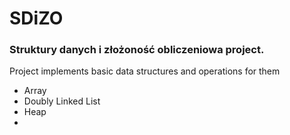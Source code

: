 <h1>SDiZO</h1>
<h3>Struktury danych i złożoność obliczeniowa project.</h3>

Project implements basic data structures and operations for them
<ul>
  <li>Array</li>
  <li>Doubly Linked List</li>
  <li>Heap</li>
  <li><Binary Search Tree with DSW</li>
</ul>
  
